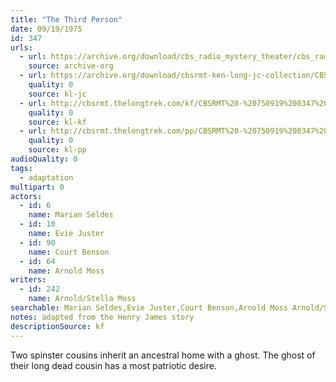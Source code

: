 ```yaml
---
title: "The Third Person"
date: 09/19/1975
id: 347
urls: 
  - url: https://archive.org/download/cbs_radio_mystery_theater/cbs_radio_mystery_theater-0301-0350.zip/cbs_radio_mystery_theater-0301-0350%2Fcbsrmt_0347_the_third_person.mp3
    source: archive-org
  - url: https://archive.org/download/cbsrmt-ken-long-jc-collection/CBSRMT - 750919 0347 Third Person vbr kb -preview_jc.mp3
    quality: 0
    source: kl-jc
  - url: http://cbsrmt.thelongtrek.com/kf/CBSRMT%20-%20750919%200347%20The%20Third%20Person_kf.mp3
    quality: 0
    source: kl-kf
  - url: http://cbsrmt.thelongtrek.com/pp/CBSRMT%20-%20750919%200347%20The%20Third%20Person_pp.mp3
    quality: 0
    source: kl-pp
audioQuality: 0
tags: 
  - adaptation
multipart: 0
actors:  
  - id: 6
    name: Marian Seldes  
  - id: 10
    name: Evie Juster  
  - id: 90
    name: Court Benson  
  - id: 64
    name: Arnold Moss
writers:  
  - id: 242
    name: Arnold/Stella Moss
searchable: Marian Seldes,Evie Juster,Court Benson,Arnold Moss Arnold/Stella Moss
notes: adapted from the Henry James story
descriptionSource: kf
---
```

Two spinster cousins inherit an ancestral home with a ghost. The ghost of their long dead cousin has a most patriotic desire.